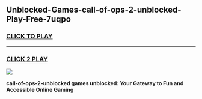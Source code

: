 
## Unblocked-Games-call-of-ops-2-unblocked-Play-Free-7uqpo
<h3>
<a href="https://premium76.site?title=call-of-ops-2-unblocked&ref=23A">CLICK TO PLAY</a></h3>
<hr>

<h3>
<a href="https://premium76.site?title=call-of-ops-2-unblocked&ref=23A">CLICK 2 PLAY</a>
  
</h3>

<a href="https://premium76.site?title=call-of-ops-2-unblocked&ref=23A"><img src="https://clearcache.store/games.png"></a>


**call-of-ops-2-unblocked games unblocked: Your Gateway to Fun and Accessible Online Gaming**
